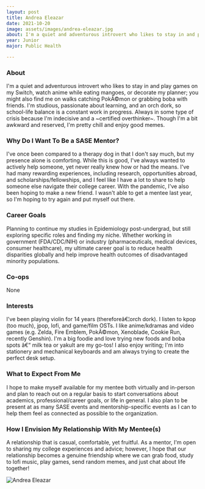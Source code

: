 ```yaml
---
layout: post
title: Andrea Eleazar 
date: 2021-10-20
image: assets/images/andrea-eleazar.jpg
about: I'm a quiet and adventurous introvert who likes to stay in and play games on my Switch, watch anime while eating mangoes, or decorate my planner; you might also find me on walks catching PokÃ©mon or grabbing boba with friends. I'm studious, passionate about learning, and an orch dork, so school-life balance is a constant work in progress. Always in some type of crisis because I'm indecisive and a ~certified overthinker~. Though I'm a bit awkward and reserved, I'm pretty chill and enjoy good memes.
year: Junior
major: Public Health

---
```


### About

I'm a quiet and adventurous introvert who likes to stay in and play games on my Switch, watch anime while eating mangoes, or decorate my planner; you might also find me on walks catching PokÃ©mon or grabbing boba with friends. I'm studious, passionate about learning, and an orch dork, so school-life balance is a constant work in progress. Always in some type of crisis because I'm indecisive and a ~certified overthinker~. Though I'm a bit awkward and reserved, I'm pretty chill and enjoy good memes.

### Why Do I Want To Be a SASE Mentor?

I've once been compared to a therapy dog in that I don't say much, but my presence alone is comforting. While this is good, I've always wanted to actively help someone, yet never really knew how or had the means. I've had many rewarding experiences, including research, opportunities abroad, and scholarships/fellowships, and I feel like I have a lot to share to help someone else navigate their college career. With the pandemic, I've also been hoping to make a new friend. I wasn't able to get a mentee last year, so I'm hoping to try again and put myself out there.

### Career Goals

Planning to continue my studies in Epidemiology post-undergrad, but still exploring specific roles and finding my niche. Whether working in government (FDA/CDC/NIH) or industry (pharmaceuticals, medical devices, consumer healthcare), my ultimate career goal is to reduce health disparities globally and help improve health outcomes of disadvantaged minority populations.

### Co-ops

None

### Interests

I've been playing violin for 14 years (thereforeâ€¦orch dork). I listen to kpop (too much), jpop, lofi, and game/film OSTs. I like anime/kdramas and video games (e.g. Zelda, Fire Emblem, PokÃ©mon, Xenoblade, Cookie Run, recently Genshin). I'm a big foodie and love trying new foods and boba spots â€“ milk tea or yakult are my go-tos! I also enjoy writing; I'm into stationery and mechanical keyboards and am always trying to create the perfect desk setup. 

### What to Expect From Me

I hope to make myself available for my mentee both virtually and in-person and plan to reach out on a regular basis to start conversations about academics, professional/career goals, or life in general. I also plan to be present at as many SASE events and mentorship-specific events as I can to help them feel as connected as possible to the organization.

### How I Envision My Relationship With My Mentee(s) 

A relationship that is casual, comfortable, yet fruitful. As a mentor, I'm open to sharing my college experiences and advice; however, I hope that our relationship becomes a genuine friendship where we can grab food, study to lofi music, play games, send random memes, and just chat about life together!

<div class="text-center my-5">
    <img src="{ "https://sase-drexel.github.io/mentorship-2021/assets/images/andrea-eleazar.jpg" | absolute_url }" alt="Andrea Eleazar" class="rounded post-img" />
</div>
